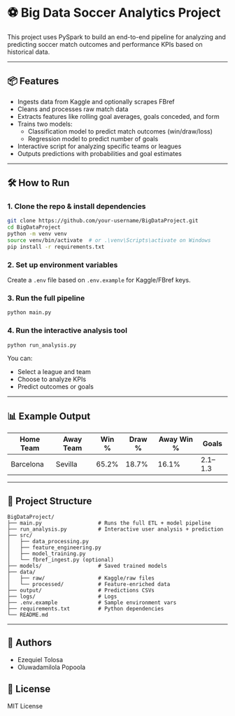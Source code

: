 # ⚽ Big Data Soccer Analytics Project

This project uses PySpark to build an end-to-end pipeline for analyzing and predicting soccer match outcomes and performance KPIs based on historical data.

---

## 📦 Features

- Ingests data from Kaggle and optionally scrapes FBref
- Cleans and processes raw match data
- Extracts features like rolling goal averages, goals conceded, and form
- Trains two models:
  - Classification model to predict match outcomes (win/draw/loss)
  - Regression model to predict number of goals
- Interactive script for analyzing specific teams or leagues
- Outputs predictions with probabilities and goal estimates

---

## 🛠 How to Run

### 1. Clone the repo & install dependencies
```bash
git clone https://github.com/your-username/BigDataProject.git
cd BigDataProject
python -m venv venv
source venv/bin/activate  # or .\venv\Scripts\activate on Windows
pip install -r requirements.txt
```

### 2. Set up environment variables
Create a `.env` file based on `.env.example` for Kaggle/FBref keys.

### 3. Run the full pipeline
```bash
python main.py
```

### 4. Run the interactive analysis tool
```bash
python run_analysis.py
```
You can:
- Select a league and team
- Choose to analyze KPIs
- Predict outcomes or goals

---

## 📊 Example Output

| Home Team | Away Team | Win % | Draw % | Away Win % | Goals |
|-----------|-----------|--------|---------|-------------|--------|
| Barcelona | Sevilla   | 65.2%  | 18.7%   | 16.1%       | 2.1–1.3 |

---

## 📁 Project Structure

```
BigDataProject/
├── main.py                  # Runs the full ETL + model pipeline
├── run_analysis.py          # Interactive user analysis + prediction
├── src/
│   ├── data_processing.py
│   ├── feature_engineering.py
│   ├── model_training.py
│   └── fbref_ingest.py (optional)
├── models/                  # Saved trained models
├── data/
│   ├── raw/                 # Kaggle/raw files
│   └── processed/           # Feature-enriched data
├── output/                  # Predictions CSVs
├── logs/                    # Logs
├── .env.example             # Sample environment vars
├── requirements.txt         # Python dependencies
└── README.md
```

---

## 👥 Authors
- Ezequiel Tolosa
- Oluwadamilola Popoola

## 📘 License
MIT License

 
